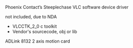 
Phoenix Contact’s Steeplechase VLC software device driver

not included, due to NDA 
- VLCCTK_2_0 c toolkit
- Vendor's sourcecode, obj or lib
 

ADLink 8132 2 axis motion card